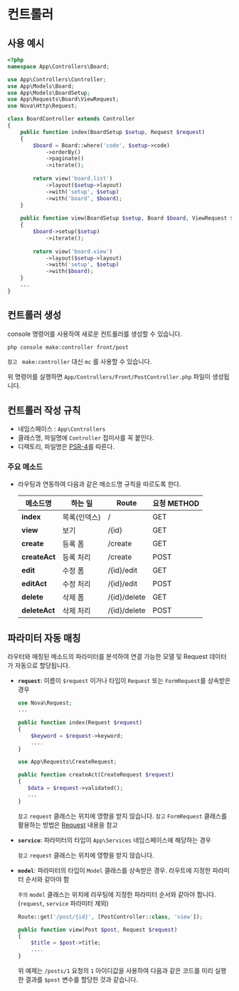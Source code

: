 # 컨트롤러


## 사용 예시

```php
<?php
namespace App\Controllers\Board;

use App\Controllers\Controller;
use App\Models\Board;
use App\Models\BoardSetup;
use App\Requests\Board\ViewRequest;
use Nova\Http\Request;

class BoardController extends Controller
{
    public function index(BoardSetup $setup, Request $request)
    {
        $board = Board::where('code', $setup->code)
            ->orderBy()
            ->paginate()
            ->iterate();
        
        return view('board.list')
            ->layout($setup->layout)
            ->with('setup', $setup)
            ->with('board', $board);        
    }
        
    public function view(BoardSetup $setup, Board $board, ViewRequest $request)
    {
        $board->setup($setup)
            ->iterate();
        
        return view('board.view')
            ->layout($setup->layout)
            ->with('setup', $setup)
            ->with($board);
    }
    ...
}
```

## 컨트롤러 생성

console 명령어를 사용하여 새로운 컨트롤러를 생성할 수 있습니다.

```bash
php console make:controller front/post
```

`참고 ` `make:controller` 대신 `mc` 를 사용할 수 있습니다.

위 명령어를 실행하면 `App/Controllers/Front/PostController.php` 파일이 생성됩니다.


## 컨트롤러 작성 규칙

- 네임스페이스 : `App\Controllers`
- 클래스명, 파일명에 `Controller` 접미사를 꼭 붙인다.
- 디렉토리, 파일명은 [PSR-4](https://www.php-fig.org/psr/psr-4/)를 따른다. 


### 주요 메소드

- 라우팅과 연동하여 다음과 같은 메소드명 규칙을 따르도록 한다.

  | 메소드명               | 하는 일    | Route        | 요청 METHOD |
  |--------------------|---------|--------------|-----------|
  | **index**          | 목록(인덱스) | /            | GET       |
  | **view**           | 보기      | /{id}        | GET       |
  | **create**         | 등록 폼    | /create      | GET       |
  | **createAct**      | 등록 처리   | /create      | POST      |
  | **edit**           | 수정 폼    | /{id}/edit   | GET       |
  | **editAct**        | 수정 처리   | /{id}/edit   | POST      |
  | **delete**         | 삭제 폼    | /{id}/delete | GET       |
  | **deleteAct**      | 삭제 처리   | /{id}/delete | POST      |


## 파라미터 자동 매칭

라우터와 매칭된 메소드의 파라미터를 분석하여 연결 가능한 모델 및 Request 데이터가 자동으로 할당됩니다.

- **`request`**: 이름이 `$request` 이거나 타입이 `Request` 또는 `FormRequest`를 상속받은 경우

  ```php
  use Nova\Request;
  ...
  
  public function index(Request $request)
  {
      $keyword = $request->keyword;
      ....  
  }
  ```

  ```php
  use App\Requests\CreateRequest;
  
  public function createAct(CreateRequest $request)
  {
     $data = $request->validated();
     ...
  }
  ```
  
  `참고` `request` 클래스는 위치에 영향을 받지 않습니다.
  `참고` `FormRequest` 클래스를 활용하는 방법은 [Request](request.md) 내용을 참고


- **`service`**: 파라미터의 타입이 `App\Services` 네임스페이스에 해당하는 경우

  `참고` `request` 클래스는 위치에 영향을 받지 않습니다.


- **`model`**: 파라미터의 타입이 `Model` 클래스를 상속받은 경우. 라우트에 지정한 파라미터 순서와 같아야 함

  `주의` `model` 클래스는 위치에 라우팅에 지정한 파라미터 순서와 같아야 합니다. (`request`, `service` 파라미터 제외)


  ```php
  Route::get('/post/{id}', [PostController::class, 'view']);
  ```

  ```php
  public function view(Post $post, Request $request)
  {
      $title = $post->title;
      ....  
  }
  ```
  위 예제는 `/posts/1` 요청의 `1` 아이디값을 사용하여 다음과 같은 코드를 미리 실행한 결과를 `$post` 변수를 할당한 것과 같습니다. 
